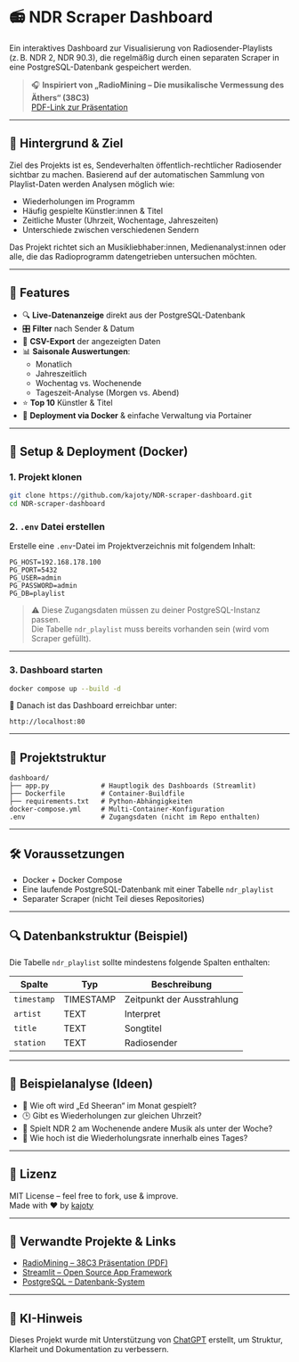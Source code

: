 # 📻 NDR Scraper Dashboard

Ein interaktives Dashboard zur Visualisierung von Radiosender-Playlists (z. B. NDR 2, NDR 90.3), die regelmäßig durch einen separaten Scraper in eine PostgreSQL-Datenbank gespeichert werden.

> 🎧 **Inspiriert von „RadioMining – Die musikalische Vermessung des Äthers“ (38C3)**  
> [PDF-Link zur Präsentation](https://www.anginf.de/wp-content/uploads/RadioMining-38c3.pdf)

---

## 🧠 Hintergrund & Ziel

Ziel des Projekts ist es, Sendeverhalten öffentlich-rechtlicher Radiosender sichtbar zu machen. Basierend auf der automatischen Sammlung von Playlist-Daten werden Analysen möglich wie:

- Wiederholungen im Programm
- Häufig gespielte Künstler:innen & Titel
- Zeitliche Muster (Uhrzeit, Wochentage, Jahreszeiten)
- Unterschiede zwischen verschiedenen Sendern

Das Projekt richtet sich an Musikliebhaber:innen, Medienanalyst:innen oder alle, die das Radioprogramm datengetrieben untersuchen möchten.

---

## 🎯 Features

- 🔍 **Live-Datenanzeige** direkt aus der PostgreSQL-Datenbank
- 🎛️ **Filter** nach Sender & Datum
- 📄 **CSV-Export** der angezeigten Daten
- 📊 **Saisonale Auswertungen**:
  - Monatlich
  - Jahreszeitlich
  - Wochentag vs. Wochenende
  - Tageszeit-Analyse (Morgen vs. Abend)
- ⭐ **Top 10** Künstler & Titel
- 🐳 **Deployment via Docker** & einfache Verwaltung via Portainer

---

## 🚀 Setup & Deployment (Docker)

### 1. Projekt klonen

```bash
git clone https://github.com/kajoty/NDR-scraper-dashboard.git
cd NDR-scraper-dashboard
```

### 2. `.env` Datei erstellen

Erstelle eine `.env`-Datei im Projektverzeichnis mit folgendem Inhalt:

```env
PG_HOST=192.168.178.100
PG_PORT=5432
PG_USER=admin
PG_PASSWORD=admin
PG_DB=playlist
```

> ⚠️ Diese Zugangsdaten müssen zu deiner PostgreSQL-Instanz passen.  
> Die Tabelle `ndr_playlist` muss bereits vorhanden sein (wird vom Scraper gefüllt).

---

### 3. Dashboard starten

```bash
docker compose up --build -d
```

📍 Danach ist das Dashboard erreichbar unter:

```
http://localhost:80
```

---

## 📂 Projektstruktur

```text
dashboard/
├── app.py             # Hauptlogik des Dashboards (Streamlit)
├── Dockerfile         # Container-Buildfile
├── requirements.txt   # Python-Abhängigkeiten
docker-compose.yml     # Multi-Container-Konfiguration
.env                   # Zugangsdaten (nicht im Repo enthalten)
```

---

## 🛠 Voraussetzungen

- Docker + Docker Compose
- Eine laufende PostgreSQL-Datenbank mit einer Tabelle `ndr_playlist`
- Separater Scraper (nicht Teil dieses Repositories)

---

## 🔍 Datenbankstruktur (Beispiel)

Die Tabelle `ndr_playlist` sollte mindestens folgende Spalten enthalten:

| Spalte         | Typ         | Beschreibung                         |
|----------------|-------------|--------------------------------------|
| `timestamp`    | TIMESTAMP   | Zeitpunkt der Ausstrahlung           |
| `artist`       | TEXT        | Interpret                            |
| `title`        | TEXT        | Songtitel                            |
| `station`      | TEXT        | Radiosender                          |

---

## 🧪 Beispielanalyse (Ideen)

- 🎼 Wie oft wird „Ed Sheeran“ im Monat gespielt?
- 🕒 Gibt es Wiederholungen zur gleichen Uhrzeit?
- 📆 Spielt NDR 2 am Wochenende andere Musik als unter der Woche?
- 🔁 Wie hoch ist die Wiederholungsrate innerhalb eines Tages?

---

## 📄 Lizenz

MIT License – feel free to fork, use & improve.  
Made with ❤️ by [kajoty](https://github.com/kajoty)

---

## 📎 Verwandte Projekte & Links

- [RadioMining – 38C3 Präsentation (PDF)](https://www.anginf.de/wp-content/uploads/RadioMining-38c3.pdf)
- [Streamlit – Open Source App Framework](https://streamlit.io/)
- [PostgreSQL – Datenbank-System](https://www.postgresql.org/)

---

## 🤖 KI-Hinweis

Dieses Projekt wurde mit Unterstützung von [ChatGPT](https://openai.com/chatgpt) erstellt, um Struktur, Klarheit und Dokumentation zu verbessern.

